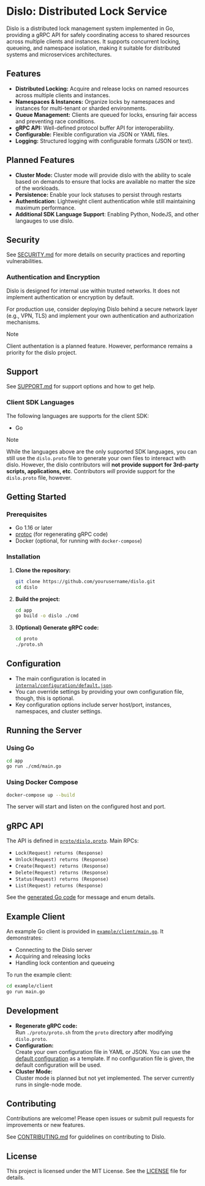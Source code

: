 # Dislo: Distributed Lock Service

Dislo is a distributed lock management system implemented in Go, providing a gRPC API for safely coordinating access to shared resources across multiple clients and instances. It supports concurrent locking, queueing, and namespace isolation, making it suitable for distributed systems and microservices architectures.

## Features

- **Distributed Locking:** Acquire and release locks on named resources across multiple clients and instances.
- **Namespaces & Instances:** Organize locks by namespaces and instances for multi-tenant or sharded environments.
- **Queue Management:** Clients are queued for locks, ensuring fair access and preventing race conditions.
- **gRPC API:** Well-defined protocol buffer API for interoperability.
- **Configurable:** Flexible configuration via JSON or YAML files.
- **Logging:** Structured logging with configurable formats (JSON or text).

## Planned Features

- **Cluster Mode:** Cluster mode will provide dislo with the ability to scale based on demands to ensure that locks are available no matter the size of the workloads.
- **Persistence:** Enable your lock statuses to persist through restarts
- **Authentication**: Lightweight client authentication while still maintaining maximum performance.
- **Additional SDK Language Support**: Enabling Python, NodeJS, and other langauges to use dislo.

## Security

See [SECURITY.md](SECURITY.md) for more details on security practices and reporting vulnerabilities.

### Authentication and Encryption

Dislo is designed for internal use within trusted networks. It does not implement authentication or encryption by default.

For production use, consider deploying Dislo behind a secure network layer (e.g., VPN, TLS) and implement your own authentication and authorization mechanisms.

> [!note]
> Client authentation is a planned feature. However, performance remains a priority for the dislo project.

## Support

See [SUPPORT.md](SUPPORT.md) for support options and how to get help.

### Client SDK Languages

The following languages are supports for the client SDK: 

- Go

> [!note]
> While the languages above are the only supported SDK languages, you can still use the `dislo.proto` file to generate your own files to intereact with dislo. However, the dislo contributors will **not provide support for 3rd-party scripts, applications, etc**. Contributors _will_ provide support for the `dislo.proto` file, however.

## Getting Started

### Prerequisites

- Go 1.16 or later
- [protoc](https://grpc.io/docs/protoc-installation/) (for regenerating gRPC code)
- Docker (optional, for running with `docker-compose`)

### Installation

1. **Clone the repository:**
   ```sh
   git clone https://github.com/yourusername/dislo.git
   cd dislo
   ```

2. **Build the project:**
   ```sh
   cd app
   go build -o dislo ./cmd
   ```

3. **(Optional) Generate gRPC code:**
   ```sh
   cd proto
   ./proto.sh
   ```

## Configuration

- The main configuration is located in [`internal/configuration/default.json`](internal/configuration/default.json).
- You can override settings by providing your own configuration file, though, this is optional.
- Key configuration options include server host/port, instances, namespaces, and cluster settings.

## Running the Server

### Using Go

```sh
cd app
go run ./cmd/main.go
```

### Using Docker Compose

```sh
docker-compose up --build
```

The server will start and listen on the configured host and port.


## gRPC API

The API is defined in [`proto/dislo.proto`](proto/dislo.proto). Main RPCs:

- `Lock(Request) returns (Response)`
- `Unlock(Request) returns (Response)`
- `Create(Request) returns (Response)`
- `Delete(Request) returns (Response)`
- `Status(Request) returns (Response)`
- `List(Request) returns (Response)`

See the [generated Go code](pkg/generated/dislo/dislo.pb.go) for message and enum details.


## Example Client

An example Go client is provided in [`example/client/main.go`](example/client/main.go). It demonstrates:

- Connecting to the Dislo server
- Acquiring and releasing locks
- Handling lock contention and queueing

To run the example client:

```sh
cd example/client
go run main.go
```

## Development

- **Regenerate gRPC code:**  
  Run `./proto/proto.sh` from the `proto` directory after modifying `dislo.proto`.
- **Configuration:**  
  Create your own configuration file in YAML or JSON. You can use the [default configuration](internal/configuration/default.json) as a template. If no configuration file is given, the default configuration will be used.
- **Cluster Mode:**  
  Cluster mode is planned but not yet implemented. The server currently runs in single-node mode.

## Contributing

Contributions are welcome! Please open issues or submit pull requests for improvements or new features.

See [CONTRIBUTING.md](CONTRIBUTING.md) for guidelines on contributing to Dislo.

## License

This project is licensed under the MIT License. See the [LICENSE](LICENSE) file for details.
